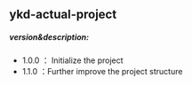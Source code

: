 ## ykd-actual-project

##### version&description:

- 1.0.0 ： Initialize the project
- 1.1.0 ：Further improve the project structure